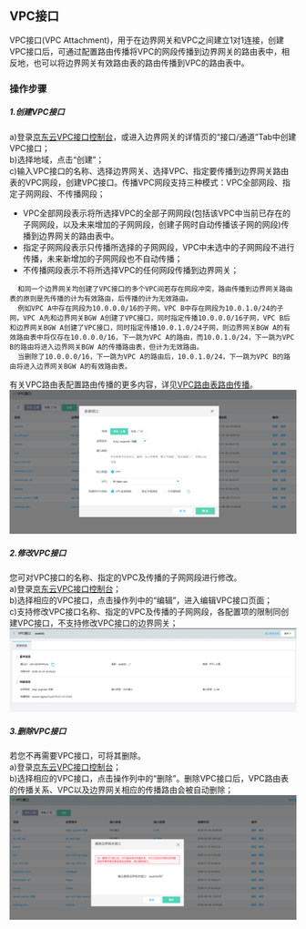 ## VPC接口
VPC接口(VPC Attachment)，用于在边界网关和VPC之间建立1对1连接，创建VPC接口后，可通过配置路由传播将VPC的网段传播到边界网关的路由表中，相反地，也可以将边界网关有效路由表的路由传播到VPC的路由表中。


### 操作步骤
##### 1.创建VPC接口
a)登录[京东云VPC接口控制台](https://cns-console.jdcloud.com/host/vpcAttachment/list)，或进入边界网关的详情页的“接口/通道”Tab中创建VPC接口；  </br>
b)选择地域，点击“创建”；</br>
c)输入VPC接口的名称、选择边界网关、选择VPC、指定要传播到边界网关路由表的VPC网段，创建VPC接口。传播VPC网段支持三种模式：VPC全部网段、指定子网网段、不传播网段；</br>
* VPC全部网段表示将所选择VPC的全部子网网段(包括该VPC中当前已存在的子网网段，以及未来增加的子网网段，创建子网时自动传播该子网的网段)传播到边界网关的路由表中。
* 指定子网网段表示只传播所选择的子网网段，VPC中未选中的子网网段不进行传播，未来新增加的子网网段也不自动传播；
* 不传播网段表示不将所选择VPC的任何网段传播到边界网关；

```
  和同一个边界网关均创建了VPC接口的多个VPC间若存在网段冲突，路由传播到边界网关路由表的原则是先传播的计为有效路由，后传播的计为无效路由。
  例如VPC A中存在网段为10.0.0.0/16的子网，VPC B中存在网段为10.0.1.0/24的子网，VPC A先和边界网关BGW A创建了VPC接口，同时指定传播10.0.0.0/16子网，VPC B后和边界网关BGW A创建了VPC接口，同时指定传播10.0.1.0/24子网，则边界网关BGW A的有效路由表中将仅存在10.0.0.0/16，下一跳为VPC A的路由，而10.0.1.0/24，下一跳为VPC B的路由将进入边界网关BGW A的传播路由表，但计为无效路由。
  当删除了10.0.0.0/16，下一跳为VPC A的路由后，10.0.1.0/24，下一跳为VPC B的路由将进入边界网关BGW A的有效路由表。
```

有关VPC路由表配置路由传播的更多内容，详见[VPC路由表路由传播](https://docs.jdcloud.com/cn/virtual-private-cloud/route-table-configuration)。
![](../../../../../image/Networking/Virtual-Private-Network/Operation-Guide/create-vpcattachment.png)

##### 2.修改VPC接口
您可对VPC接口的名称、指定的VPC及传播的子网网段进行修改。</br>
a)登录[京东云VPC接口控制台](https://cns-console.jdcloud.com/host/vpcAttachment/list)；  </br>
b)选择相应的VPC接口，点击操作列中的“编辑”，进入编辑VPC接口页面；</br>
c)支持修改VPC接口名称、指定的VPC及传播的子网网段，各配置项的限制同创建VPC接口，不支持修改VPC接口的边界网关；</br>
![](../../../../../image/Networking/Virtual-Private-Network/Operation-Guide/update-vpcattachment.png)

##### 3.删除VPC接口
若您不再需要VPC接口，可将其删除。</br>
a)登录[京东云VPC接口控制台](https://cns-console.jdcloud.com/host/vpcattachment/list)；  </br>
b)选择相应的VPC接口，点击操作列中的“删除”。删除VPC接口后，VPC路由表的传播关系、VPC以及边界网关相应的传播路由会被自动删除；</br>
![](../../../../../image/Networking/Virtual-Private-Network/Operation-Guide/delete-vpcattachment.png)

